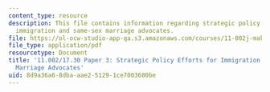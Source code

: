```yaml
---
content_type: resource
description: This file contains information regarding strategic policy efforts for
  immigration and same-sex marriage advocates.
file: https://ol-ocw-studio-app-qa.s3.amazonaws.com/courses/11-002j-making-public-policy-fall-2014/8d9a36a68dbaaae251291ce7003680be_MIT11_002JF14_pa3stud2.pdf
file_type: application/pdf
resourcetype: Document
title: '11.002/17.30 Paper 3: Strategic Policy Efforts for Immigration and Same-Sex
  Marriage Advocates'
uid: 8d9a36a6-8dba-aae2-5129-1ce7003680be
---
```


